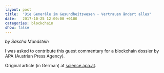 ```yaml
---
layout: post
title:  "Die Generäle im Gesundheitswesen - Vertrauen ändert alles"
date:   2017-10-25 12:00:00 +0100
categories: blockchain
show: false
---
```


_by Sascha Mundstein_

I was asked to contribute this guest commentary for a blockchain dossier by APA (Austrian Press Agency).

Original article (in German) at [science.apa.at](https://science.apa.at/dossier/Die_Generaele_im_Gesundheitswesen_Vertrauen_aendert_alles/SCI_20171025_SCI76874352238775880).

